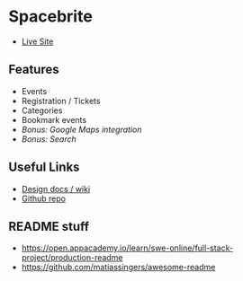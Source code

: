 # Spacebrite

- [Live Site](http://spacebrite-demo.herokuapp.com/)

## Features

* Events
* Registration / Tickets
* Categories
* Bookmark events
* *Bonus: Google Maps integration*
* *Bonus: Search*

## Useful Links

- [Design docs / wiki](https://github.com/johnenriquez/spacebrite/wiki)
- [Github repo](https://github.com/johnenriquez/spacebrite)

## README stuff
- https://open.appacademy.io/learn/swe-online/full-stack-project/production-readme
- https://github.com/matiassingers/awesome-readme